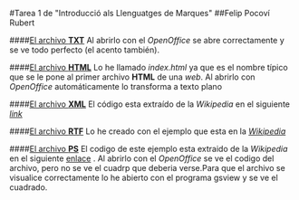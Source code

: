 #Tarea 1 de "Introducció als Llenguatges de Marques"
##Felip Pocoví Rubert

####[El archivo **TXT**](https://github.com/Fpocovi/Tarea1/blob/master/ArxiuTXT.txt)
Al abrirlo con el _OpenOffice_ se abre correctamente y se ve todo perfecto (el acento también).

####[El archivo **HTML**](https://github.com/Fpocovi/Tarea1/blob/master/index.html)
Lo he llamado _index.html_ ya que es el nombre típico que se le pone al primer archivo **HTML** de una _web_. Al abrirlo con _OpenOffice_ automáticamente lo transforma a texto plano

####[El archivo **XML**](https://github.com/Fpocovi/Tarea1/blob/master/arxiuXML.xml)
El código esta extraído de la _Wikipedia_ en el siguiente [_link_](https://es.wikipedia.org/wiki/Extensible_Markup_Language)

####[El archivo **RTF**][linkRTF]
Lo he creado con el ejemplo que esta en la [_Wikipedia_](https://es.wikipedia.org/wiki/Rich_Text_Format)

[linkRTF]:https://github.com/Fpocovi/Tarea1/blob/master/ArxiuRTF.rtf


####[El archivo **PS**](https://github.com/Fpocovi/Tarea1/blob/master/ArxiuPs.ps)
El codigo de este ejemplo esta extraido de la _Wikipedia_ en el siguiente [enlace](https://es.wikipedia.org/wiki/PostScript) . Al abrirlo con el _OpenOffice_ se ve el codigo del archivo, pero no se ve el cuadrp que deberia verse.Para que el archivo se visualice correctamente lo he abierto con el programa gsview y se ve el cuadrado.

